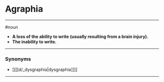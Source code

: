 # Agraphia
---
#noun
- **A loss of the ability to write (usually resulting from a brain injury).**
- **The inability to write.**
---
### Synonyms
- [[[[d/_dysgraphia|dysgraphia]]]]
---
